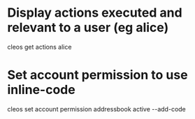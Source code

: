 # Display actions executed and relevant to a user (eg alice)

cleos get actions alice


# Set account permission to use inline-code

cleos set account permission addressbook active --add-code
